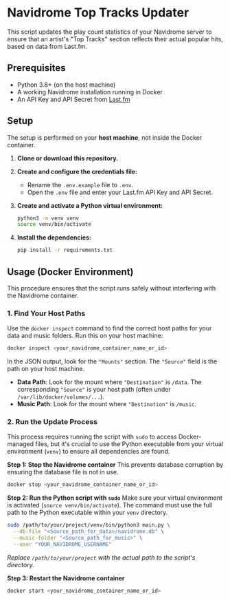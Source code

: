 # Navidrome Top Tracks Updater

This script updates the play count statistics of your Navidrome server to ensure that an artist's "Top Tracks" section reflects their actual popular hits, based on data from Last.fm.

## Prerequisites

- Python 3.8+ (on the host machine)
- A working Navidrome installation running in Docker
- An API Key and API Secret from [Last.fm](https://www.last.fm/api/account/create)

## Setup

The setup is performed on your **host machine**, not inside the Docker container.

1.  **Clone or download this repository.**

2.  **Create and configure the credentials file:**
    - Rename the `.env.example` file to `.env`.
    - Open the `.env` file and enter your Last.fm API Key and API Secret.

3.  **Create and activate a Python virtual environment:**
    ```bash
    python3 -m venv venv
    source venv/bin/activate
    ```

4.  **Install the dependencies:**
    ```bash
    pip install -r requirements.txt
    ```

## Usage (Docker Environment)

This procedure ensures that the script runs safely without interfering with the Navidrome container.

### 1. Find Your Host Paths

Use the `docker inspect` command to find the correct host paths for your data and music folders. Run this on your host machine:

```bash
docker inspect <your_navidrome_container_name_or_id>
```

In the JSON output, look for the `"Mounts"` section. The `"Source"` field is the path on your host machine.

- **Data Path**: Look for the mount where `"Destination"` is `/data`. The corresponding `"Source"` is your host path (often under `/var/lib/docker/volumes/...`).
- **Music Path**: Look for the mount where `"Destination"` is `/music`.

### 2. Run the Update Process

This process requires running the script with `sudo` to access Docker-managed files, but it's crucial to use the Python executable from your virtual environment (`venv`) to ensure all dependencies are found.

**Step 1: Stop the Navidrome container**
This prevents database corruption by ensuring the database file is not in use.
```bash
docker stop <your_navidrome_container_name_or_id>
```

**Step 2: Run the Python script with `sudo`**
Make sure your virtual environment is activated (`source venv/bin/activate`). The command must use the full path to the Python executable within your `venv` directory.
```bash
sudo /path/to/your/project/venv/bin/python3 main.py \
  --db-file "<Source_path_for_data>/navidrome.db" \
  --music-folder "<Source_path_for_music>" \
  --user "YOUR_NAVIDROME_USERNAME"
```
*Replace `/path/to/your/project` with the actual path to the script's directory.*

**Step 3: Restart the Navidrome container**
```bash
docker start <your_navidrome_container_name_or_id>
``` 